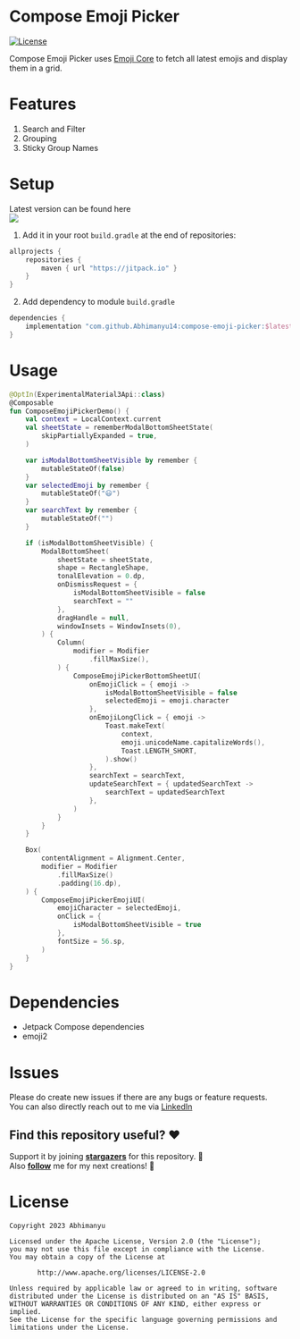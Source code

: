 # Compose Emoji Picker

<a href="https://opensource.org/licenses/Apache-2.0"><img alt="License" src="https://img.shields.io/badge/License-Apache%202.0-blue.svg"/></a>

Compose Emoji Picker uses [Emoji Core](https://github.com/Abhimanyu14/emoji-core) to fetch all latest emojis and display them in a grid.

# Features

1. Search and Filter
2. Grouping
3. Sticky Group Names

# Setup

Latest version can be found here </br>
[![](https://jitpack.io/v/Abhimanyu14/compose-emoji-picker.svg)](https://jitpack.io/#Abhimanyu14/compose-emoji-picker)

1. Add it in your root `build.gradle` at the end of repositories:

```kotlin
allprojects {
    repositories {
        maven { url "https://jitpack.io" }
    }
}
```

2. Add dependency to module `build.gradle`

```kotlin
dependencies {
    implementation "com.github.Abhimanyu14:compose-emoji-picker:$latest_version"
}
```

# Usage

```kotlin
@OptIn(ExperimentalMaterial3Api::class)
@Composable
fun ComposeEmojiPickerDemo() {
    val context = LocalContext.current
    val sheetState = rememberModalBottomSheetState(
        skipPartiallyExpanded = true,
    )

    var isModalBottomSheetVisible by remember {
        mutableStateOf(false)
    }
    var selectedEmoji by remember {
        mutableStateOf("😃")
    }
    var searchText by remember {
        mutableStateOf("")
    }

    if (isModalBottomSheetVisible) {
        ModalBottomSheet(
            sheetState = sheetState,
            shape = RectangleShape,
            tonalElevation = 0.dp,
            onDismissRequest = {
                isModalBottomSheetVisible = false
                searchText = ""
            },
            dragHandle = null,
            windowInsets = WindowInsets(0),
        ) {
            Column(
                modifier = Modifier
                    .fillMaxSize(),
            ) {
                ComposeEmojiPickerBottomSheetUI(
                    onEmojiClick = { emoji ->
                        isModalBottomSheetVisible = false
                        selectedEmoji = emoji.character
                    },
                    onEmojiLongClick = { emoji ->
                        Toast.makeText(
                            context,
                            emoji.unicodeName.capitalizeWords(),
                            Toast.LENGTH_SHORT,
                        ).show()
                    },
                    searchText = searchText,
                    updateSearchText = { updatedSearchText ->
                        searchText = updatedSearchText
                    },
                )
            }
        }
    }

    Box(
        contentAlignment = Alignment.Center,
        modifier = Modifier
            .fillMaxSize()
            .padding(16.dp),
    ) {
        ComposeEmojiPickerEmojiUI(
            emojiCharacter = selectedEmoji,
            onClick = {
                isModalBottomSheetVisible = true
            },
            fontSize = 56.sp,
        )
    }
}
```

# Dependencies

* Jetpack Compose dependencies
* emoji2

# Issues

Please do create new issues if there are any bugs or feature requests. </br>
You can also directly reach out to me via [LinkedIn](https://www.linkedin.com/in/abhimanyu-n/)

## Find this repository useful? ♥️

Support it by joining __[stargazers](https://github.com/Abhimanyu14/compose-emoji-picker/stargazers)__ for this repository. 🌟  
Also __[follow](https://github.com/Abhimanyu14)__ me for my next creations! 🤗

# License

```
Copyright 2023 Abhimanyu

Licensed under the Apache License, Version 2.0 (the "License");
you may not use this file except in compliance with the License.
You may obtain a copy of the License at

       http://www.apache.org/licenses/LICENSE-2.0

Unless required by applicable law or agreed to in writing, software
distributed under the License is distributed on an "AS IS" BASIS,
WITHOUT WARRANTIES OR CONDITIONS OF ANY KIND, either express or implied.
See the License for the specific language governing permissions and
limitations under the License.
```
